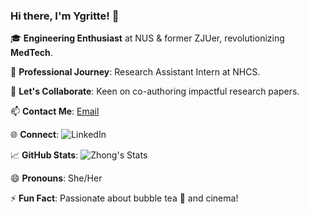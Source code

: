 
<!--
**ygritte723/ygritte723** is a ✨ _special_ ✨ repository because its `README.md` (this file) appears on your GitHub profile.

Here are some ideas to get you started:

- 🔭 I’m currently working on ...
- 🌱 I’m currently learning ...
- 👯 I’m looking to collaborate on ...
- 🤔 I’m looking for help with ...
- 💬 Ask me about ...
- 📫 How to reach me: ...
- 😄 Pronouns: ...
- ⚡ Fun fact: ...
-->

### Hi there, I'm Ygritte! 👋

🎓 **Engineering Enthusiast** at NUS & former ZJUer, revolutionizing **MedTech**.

🔬 **Professional Journey**: Research Assistant Intern at NHCS.

👯 **Let's Collaborate**: Keen on co-authoring impactful research papers.

📫 **Contact Me**: [Email](mailto:ygritte0723@gmail.com)

🌐 **Connect**: ![LinkedIn](https://img.shields.io/badge/-LinkedIn-blue?style=flat&logo=LinkedIn&link=https://www.linkedin.com/in/xinliu-zhong)

📈 **GitHub Stats**: ![Zhong's Stats](https://github-readme-stats.vercel.app/api?username=ygritte723&show_icons=true&theme=tokyonight)

😄 **Pronouns**: She/Her

⚡ **Fun Fact**: Passionate about bubble tea 🧋 and cinema!


